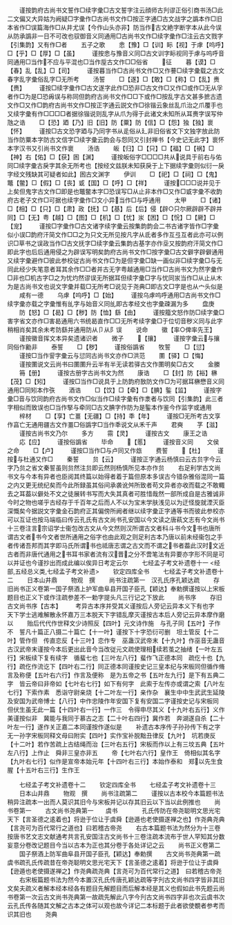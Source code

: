 <!-- { "loadSidebar": true } -->
　　谨按韵府古尚书文誓作□续字彚□古文誓字注云顔师古刋谬正俗引商书汤□此二文偏又大异姑为阙疑□字彚作□古尚书文作□按正字通□古文战字之譌本作□旧本省作□误篇海作□从井尤误【今作山头亦非】防当作古文絶字断字本从此今误从防承譌非一日不可改也驭御音义同通用□古尚书文作□续字彚作□注云古文戮字【引集韵】又有作□者
　　五子之歌
　　悆【豫】□【训】眎【视】于虖【呜呼】□【乎】□【厚】□【虽】
　　谨按悆与豫音义同□古文训字眎视同于虖与呜呼音同通用□当作不应与平混也□当作垕古文作□□俗省
　　征
　　暮【谟】□【春】乱【乱】□【司】
　　谨按暮当作□古尚书文作□又作謩□续字彚载之古文春字乱字彚俗乱字□无所考
　　汤誓
　　□【遂】□【敢】□【称】□【乱】赉【赉】
　　谨按□续字彚作□古文遂字此作□恐非□古文作□又作□或作□无从孚者作□为是□恐爯误与称同但韵府古尚书文作□□下或作□按乱字古文甚多摭古遗文作□又作□韵府古尚书文作□按正字通云説文作□徐锴云象丝乱爪治之爪覆手也又续字彚有作□□□□者据徐锴说则乱字从爪为得于此诸文未知所从耳赉字误写仲虺之诰
　　□【恐】廼【乃】旧【旧】防【粟】防【信】□【怨】独【独】褱【怀】
　　谨按□古文恐字廼与乃同字书从辵俗从廴非旧俗省文下文独字放此防当作防粟本字防古文信字□续字彚云韵会与怨同又引封禅书【今史记无此字】褱怀本字汉书又引尚书文作褱
　　汤诰
　　皈【归】□【只】□【福】□【祸】□【神】右【佑】□【获】囦【渊】
　　谨按皈俗字□□□□共从说具于前右与佑同□续字彚古戾字其余无所考也【按经文兹朕未知获戾于上下据续字彚则似衍一戾字经文残缺其可疑者如此】囦古文渊字
　　伊训
　　□【祀】□【祠】□【鬼】鼈【鳖】□【假】□【丧】戜【国】□【呼】□【祥】
　　谨按□□□说并见于上矣但鬼字古文作□即是也鼈鳖本字□恐误写□从止非本作□又作□戜字彚不收韵府古老子文作□可据也续字彚作□文小异当作□与呼通用
　　太甲
　　□【诸】□【相】□【只】□【肃】政【抚】□【基】后【后】侵【辟○只尔厥辟辟不辟并同】□【无】粤【越】□【图】□【机】□【忧】汖【困】□【恱】□【厥】□【宠】
　　谨按□字彚作□古文诸字续字彚云按集韵韵会二书古诸字皆作□字彚似小误□韵府汗简文作□□之为只文无所见按凡字从氐者多作互弖互者此亦可以例识□草书之误政当作□古文抚字□续字彚云集韵古基字亦作坖又按韵府汗简文作□即此字也后后通用侵之为辟误写明矣韵府古尚书文作□按字彚□古文僻字辟僻通用又续字彚避作□彼此参校従古尚书文作□为是但字彚□缺一画似非□续字彚□与无同此经少失笔意者耳其余作□□者并古无字粤越通用□当作□古尚书文为然字彚作□非也□机古字□之为忧灼然谬误无所据耳但续字彚□字与忧同汖当作□从止从木为是古尚书文也说文字彚并载□无所考□说见于尧典□即古文□字是也从宀头似是
　　咸有一德
　　乌虖【呜呼】□【始】
　　谨按乌虖呜呼通用□古尚书文作□续字彚亦载之字彚惟有乨字与始音义同乨即古孝经文也字彚疎漏为多
　　盘庚
　　防【怒】□【曷】□【秽】防【恤】繇【由】
　　谨按籀文怒作防□续字彚□害字省文亦作□害曷通用六书统曷直作□□无所考续字彚□于位切音秽义同与此字稍相肖矣其余未考防繇并通用防从卩从阝误
　　说命
　　徽【率○俾率先王】
　　谨按徽音挥文本异矣遗诸识者
　　微子
　　【攘】
　　谨按字彚云与攘同俗作勷非
　　泰誓
　　□【秽】
　　谨按俗譌省
　　牧誓
　　□【愆】
　　谨按□当作諐字彚云与愆同古尚书文亦作□洪范
　　圛【驿】□【悔】
　　谨按圛说文云尚书曰圛圛升云半有半无读若驿古文作圛明矣□古文
　　金縢
　　笧【册】
　　谨按古册字古尚书文为然
　　康诰
　　□【封】防【裕】楙【茂】□【矧】
　　谨按□当作□说具于上防韵府敔防文作□为可据耳楙懋音义同通用□同矧本作矤
　　酒诰
　　□【饮】□【牵】□【腆】鍳【监】
　　谨按字彚□音与饮同韵府古尚书文作□似当作□续字彚有作淾者与饮同【引集韵】此三者字相似而致误也□当作掔与牵同□古文腆字作防为是鍳本作鉴今作监字或通用
　　梓材
　　□【享】亡畺【无疆】□【持】秊【年】
　　谨按□无所考古文享作亯亡无通用疆古文作畺□俗譌字□当作秊说文从禾千声
　　君奭
　　芓【滋】
　　谨按古尚书文乃尔
　　多方
　　霛【灵】
　　谨按古文
　　康王之诰
　　応【应】
　　谨按俗譌省
　　毕命
　　【慝】
　　谨按音义同
　　文侯之命
　　□【卢】
　　谨按□当作□与卢同又作玈
　　费誓
　　【杜】
　　谨按与杜通又作□
　　秦誓
　　贠【云】
　　谨按正字通云杨慎曰云古贠字今云字乃贠之省文秦誓虽则贠然注贠即云然则杨慎所见本亦作贠
　　右足利学古文尚书文与今本有异者也臣阅其终篇以始得者着于篇但原本多误古今错杂雅俗混同一篇之内又更无统纪矣而今此所録虽其俗间承袭讹舛所致者苟文异者亦收而载之不敢輙去之耳葢以僻处不文之徒展转书写而大失其真者可胜惜哉然一部所成自是古雅诚非今时之物也嗟乎古经存于千百年之后而人不以为宝末学肤浅见以为迂怪旋就湮灭臣深慨矣今据説文字彚金石韵府正其偏傍所阙者继以续字彚正字通等书而彼此参校亦可以互证也按马端临曰传云孔氏有古文尚书孔安国以今文读之唐萟文志有今文尚书十三卷注言宗诏学士衞包改古文从今文然则汉所谓古文者科斗书今文书也唐所谓古文者书今文者世所通用之俗字也由此观之则足利古本乃唐以前未经衞包之手者传诸吾邦而其字即马氏所谓书也祗唐志谓之古文而不谓之书者葢此汉时文近古者而非唐代通用之书耳书家者流有汉晋之分不啻笔法有异要亦字形不同是可以并证也今谨抄出而成此编以俟异日考定云尔
　　七经孟子考文补遗卷十一
<经部,五经总义类,七经孟子考文补遗>
　　钦定四库全书
　　七经孟子考文补遗卷十二
　　日本山井鼎
　　物观　撰
　　尚书注疏第一　汉孔氏序孔颖达疏
　　存旧尚书正义卷第一国子祭酒上护军曲阜县开国子臣孔【颖达】奉勅撰谨按以上宋板题目也正义下或作注疏参差不一勅字提头凡三行记之下放此
　　尚书序
　　存旧古文尚书序【古本】
　　考异古本序并受其义谨按后人旁记云异本义下有也字　天下学士逃难解散永怀嘉万三本脱天下字错乱摩灭谨按古本后人旁记云异本摩作磨　以
　　贻后代代作世释文少诗照反【四叶】元文诗作施　与孔子同【五叶】子作不　誓凡十篇正八摄二十篇亡【十一叶】谨按下十字恐衍可删　坦土管反【十二叶】管作但　传直恋反【十三叶】恋作专　巫蛊汉武帝末【十九叶】作巫音无蛊音古汉武帝末谨按今本后更出此音今当改従元文疏使理相续若茧之抽绪【一叶左五行】宋板续下复有续字　循蜚七也【三叶左八行】蜚作飞正德本同　疏仡十也【九行】疏仡作流讫下【四叶右二行】同正德本同谨按史记三皇本纪与宋板同但循作脩　言及称便【五叶右六行】作言及便称　是为五帝之书【五叶左九行】是下有五典二字　皆云帝曰非帝如【七叶右七行】如下有何字　此索于左传亦或谓之索【八叶左七行】下索作素　悉诣守尉亲烧【十二叶左一行】亲作杂　襄生中中生武武生延陵及安国为武帝博士【八行】中作忠陵作年安国下复有安国二字谨按史记与宋板同　但伏生虽无此一篇【十四叶右一行】一作三　令得申尽其义【十九叶右五行】义作美谨按似非　冀能与我同于慕古之志【二十叶右四行】冀作若　奔湖遂自杀【二十叶左一行】遂作关正嘉二本同谨按作遂似是
　　补遗古本序传子孙孙传下有之字无一孙字宋板同释文母曰附实【四叶】实作宝补脱黜丑律反【九叶】　坑若庚反【十二叶】若作苦疏上古结绳而治【三叶右五行】宋板而作以上有三坟五典【五叶左八行】上作止　舜非三皇亦非五
　　帝【七叶右六行】皇作王　倚相似其名字【九叶右七行】似作是宣帝本始元年【十四叶右三行】本始作泰和　郑以先生食腥【十五叶右三行】生作王









　　七经孟子考文补遗卷十二
　　钦定四库全书
　　七经孟子考文补遗卷十三
　　日本山井鼎
　　物观　撰
　　尚书注疏第二
　　谨按以古本校今本篇题书法稍异注疏本一出而人莫识其旧今与宋板并记以存其旧云以下当以此例推也
　　尚书卷第一
　　古文尚书尧典第一　　虞书　　　　孔氏传防在帝尧聪明文思光宅天下【言圣德之逺着也】将逊于位让于虞舜【逊遁也老使摄遂禅之也】作尧典尧典【言尧可为百代常行之道也】曰若稽古帝尧
　　右古本篇题书法为然分为十三卷按唐书艺文志文献通考共言孔安国注古文尚书十三卷注疏本流布于世人罕知其分数妄意分卷改记题目今当以古本为正也其分卷于各处详记之云
　　尚书正义卷第二
　　国子祭酒上防军曲阜县开国子臣孔【颖达】奉勅撰
　　古文尚书尧典第一疏虞书疏孔氏传疏昔在帝尧聪明文思光宅天下【言圣德之逺着】将逊于位让于虞舜【逊遁也老使摄遂禅之】作尧典疏尧典【言尧可为百代常行之道】　曰若稽古帝尧
　　右宋板篇题书法为然今本置汉孔氏传唐孔颖达疏等字刋古文尚书四字皆非其旧文矣夫疏义者解本经本经各有题目先解题目而后解本经是其义也假如此书先题云尚书卷第一次云古文尚书尧典第一故疏先解此八字今刋古文尚书四字非也次云虞书次云孔氏传各随其文解之古本之体可以观也故今详记二本标题于此者欲使覩者参考而识其旧也
　　尧典
